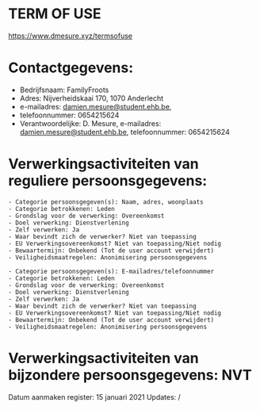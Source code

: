 # TERM OF USE

https://www.dmesure.xyz/termsofuse

# Contactgegevens:

- Bedrijfsnaam: FamilyFroots
- Adres: Nijverheidskaai 170, 1070 Anderlecht
- e-mailadres: damien.mesure@student.ehb.be,
- telefoonnummer: 0654215624
- Verantwoordelijke: D. Mesure, e-mailadres: damien.mesure@student.ehb.be, telefoonnummer: 0654215624

# Verwerkingsactiviteiten van reguliere persoonsgegevens:

    - Categorie persoonsgegeven(s): Naam, adres, woonplaats
    - Categorie betrokkenen: Leden
    - Grondslag voor de verwerking: Overeenkomst
    - Doel verwerking: Dienstverlening
    - Zelf verwerken: Ja
    - Waar bevindt zich de verwerker? Niet van toepassing
    - EU Verwerkingsovereenkomst? Niet van toepassing/Niet nodig
    - Bewaartermijn: Onbekend (Tot de user account verwijdert)
    - Veiligheidsmaatregelen: Anonimisering persoonsgegevens

    - Categorie persoonsgegeven(s): E-mailadres/telefoonnummer
    - Categorie betrokkenen: Leden
    - Grondslag voor de verwerking: Overeenkomst
    - Doel verwerking: Dienstverlening
    - Zelf verwerken: Ja
    - Waar bevindt zich de verwerker? Niet van toepassing
    - EU Verwerkingsovereenkomst? Niet van toepassing/Niet nodig
    - Bewaartermijn: Onbekend (Tot de user account verwijdert)
    - Veiligheidsmaatregelen: Anonimisering persoonsgegevens

# Verwerkingsactiviteiten van bijzondere persoonsgegevens: NVT

Datum aanmaken register: 15 januari 2021
Updates: /
